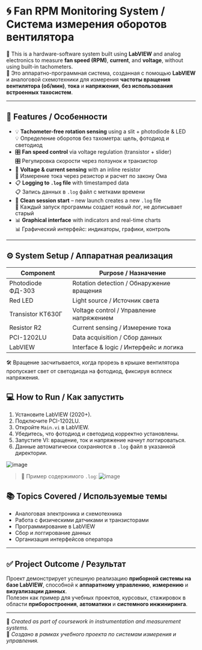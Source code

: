 # 🌀 Fan RPM Monitoring System / Система измерения оборотов вентилятора

📌 This is a hardware-software system built using **LabVIEW** and analog electronics to measure **fan speed (RPM)**, **current**, and **voltage**, without using built-in tachometers.  
📌 Это аппаратно-программная система, созданная с помощью **LabVIEW** и аналоговой схемотехники для измерения **частоты вращения вентилятора (об/мин)**, **тока** и **напряжения**, **без использования встроенных тахосистем**.

---

## 🔧 Features / Особенности

- 💡 **Tachometer-free rotation sensing** using a slit + photodiode & LED  
  💡 Определение оборотов без тахометра: щель, фотодиод и светодиод
- 🎛️ **Fan speed control** via voltage regulation (transistor + slider)  
  🎛️ Регулировка скорости через ползунок и транзистор
- 🔌 **Voltage & current sensing** with an inline resistor  
  🔌 Измерение тока через резистор и расчет по закону Ома
- 📋 **Logging to `.log` file** with timestamped data  
  📋 Запись данных в `.log` файл с метками времени
- 🛑 **Clean session start** – new launch creates a new `.log` file  
  🛑 Каждый запуск программы создает новый лог, не дописывает старый
- 📊 **Graphical interface** with indicators and real-time charts  
  📊 Графический интерфейс: индикаторы, графики, контроль

---

## ⚙️ System Setup / Аппаратная реализация

| Component | Purpose / Назначение |
|----------|----------------------|
| Photodiode ФД-303 | Rotation detection / Обнаружение вращения |
| Red LED | Light source / Источник света |
| Transistor КТ630Г | Voltage control / Управление напряжением |
| Resistor R2 | Current sensing / Измерение тока |
| PCI-1202LU | Data acquisition / Сбор данных |
| LabVIEW | Interface & logic / Интерфейс и логика |

🛠 Вращение засчитывается, когда прорезь в крышке вентилятора пропускает свет от светодиода на фотодиод, фиксируя всплеск напряжения.


## 💻 How to Run / Как запустить

1. Установите LabVIEW (2020+).
2. Подключите PCI-1202LU.
3. Откройте `Main.vi` в LabVIEW.
4. Убедитесь, что фотодиод и светодиод корректно установлены.
5. Запустите VI: вращение, ток и напряжение начнут логгироваться.
6. Данные автоматически сохраняются в `.log` файл в указанной директории.

![image](https://github.com/user-attachments/assets/2ecdcd48-6891-4ec7-979d-42e0b8b0299c)


> 📁 Пример содержимого `.log`:
![image](https://github.com/user-attachments/assets/8a7e850d-f8a7-4581-b726-7ab898c24b3a)


## 📚 Topics Covered / Используемые темы

- Аналоговая электроника и схемотехника
- Работа с физическими датчиками и транзисторами
- Программирование в LabVIEW
- Сбор и логгирование данных
- Организация интерфейсов оператора

---

## ✅ Project Outcome / Результат

Проект демонстрирует успешную реализацию **приборной системы на базе LabVIEW**, способной к **аппаратному управлению**, **измерению** и **визуализации данных**.  
Полезен как пример для учебных проектов, курсовых, стажировок в области **приборостроения**, **автоматики** и **системного инжиниринга**.

---

🌟 _Created as part of coursework in instrumentation and measurement systems._  
🌟 _Создано в рамках учебного проекта по системам измерения и управления._

